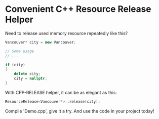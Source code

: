 # Convenient C++ Resource Release Helper

Need to release used memory resource repeatedly like this?
```cpp
Vancouver* city = new Vancouver;

// Some usage
// ...

if (city)
{
    delete city;
    city = nullptr;
}
```

With CPP-RELEASE helper, it can be as elegant as this:
```cpp
ResourceRelease<Vancouver*>::release(city);
```

Compile 'Demo.cpp', give it a try. And use the code in your project today!
